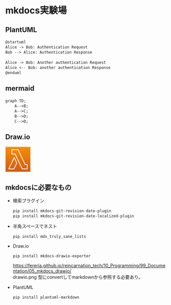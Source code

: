 # mkdocs実験場

## PlantUML

```plantuml
@startuml
Alice -> Bob: Authentication Request
Bob --> Alice: Authentication Response

Alice -> Bob: Another authentication Request
Alice <-- Bob: another authentication Response
@enduml
```

## mermaid 

```mermaid
graph TD;
    A-->B;
    A-->C;
    B-->D;
    C-->D;
```

## Draw.io

![](sample.drawio.png)

## mkdocsに必要なもの

* 検索プラグイン
  ```
  pip install mkdocs-git-revision-date-plugin
  pip install mkdocs-git-revision-date-localized-plugin
  ```

* 半角スペースでネスト
  ```
  pip install mdx_truly_sane_lists
  ```

* Draw.io 
  ```
  pip install mkdocs-drawio-exporter
  ```
  https://fereria.github.io/reincarnation_tech/10_Programming/99_Documentation/05_mkdocs_drawio/  
  drawio.png 型にconvertしてmarkdownから参照する必要あり。

* PlantUML
  ```
  pip install plantuml-markdown
  ```
